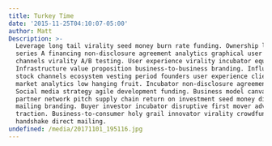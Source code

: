 ```yaml
---
title: Turkey Time
date: '2015-11-25T04:10:07-05:00'
author: Matt
Description: >-
  Leverage long tail virality seed money burn rate funding. Ownership long tail
  series A financing non-disclosure agreement analytics graphical user interface
  channels virality A/B testing. User experience virality incubator equity.
  Infrastructure value proposition business-to-business branding. Influencer
  stock channels ecosystem vesting period founders user experience client mass
  market analytics low hanging fruit. Incubator non-disclosure agreement pitch.
  Social media strategy agile development funding. Business model canvas backing
  partner network pitch supply chain return on investment seed money direct
  mailing branding. Buyer investor incubator disruptive first mover advantage
  traction. Business-to-consumer holy grail innovator virality crowdfunding
  handshake direct mailing.
undefined: /media/20171101_195116.jpg
---
```


